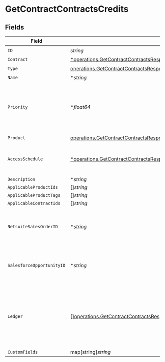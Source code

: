# GetContractContractsCredits


## Fields

| Field                                                                                                                                                                                                                  | Type                                                                                                                                                                                                                   | Required                                                                                                                                                                                                               | Description                                                                                                                                                                                                            |
| ---------------------------------------------------------------------------------------------------------------------------------------------------------------------------------------------------------------------- | ---------------------------------------------------------------------------------------------------------------------------------------------------------------------------------------------------------------------- | ---------------------------------------------------------------------------------------------------------------------------------------------------------------------------------------------------------------------- | ---------------------------------------------------------------------------------------------------------------------------------------------------------------------------------------------------------------------- |
| `ID`                                                                                                                                                                                                                   | *string*                                                                                                                                                                                                               | :heavy_check_mark:                                                                                                                                                                                                     | N/A                                                                                                                                                                                                                    |
| `Contract`                                                                                                                                                                                                             | [*operations.GetContractContractsResponse200ApplicationJSONContract](../../models/operations/getcontractcontractsresponse200applicationjsoncontract.md)                                                                | :heavy_minus_sign:                                                                                                                                                                                                     | N/A                                                                                                                                                                                                                    |
| `Type`                                                                                                                                                                                                                 | [operations.GetContractContractsResponse200ApplicationJSONResponseBodyDataAmendmentsCreditsType](../../models/operations/getcontractcontractsresponse200applicationjsonresponsebodydataamendmentscreditstype.md)       | :heavy_check_mark:                                                                                                                                                                                                     | N/A                                                                                                                                                                                                                    |
| `Name`                                                                                                                                                                                                                 | **string*                                                                                                                                                                                                              | :heavy_minus_sign:                                                                                                                                                                                                     | N/A                                                                                                                                                                                                                    |
| `Priority`                                                                                                                                                                                                             | **float64*                                                                                                                                                                                                             | :heavy_minus_sign:                                                                                                                                                                                                     | If multiple credits or commits are applicable, the one with the lower priority will apply first.                                                                                                                       |
| `Product`                                                                                                                                                                                                              | [operations.GetContractContractsResponse200ApplicationJSONResponseBodyDataAmendmentsCreditsProduct](../../models/operations/getcontractcontractsresponse200applicationjsonresponsebodydataamendmentscreditsproduct.md) | :heavy_check_mark:                                                                                                                                                                                                     | N/A                                                                                                                                                                                                                    |
| `AccessSchedule`                                                                                                                                                                                                       | [*operations.GetContractContractsResponse200ApplicationJSONAccessSchedule](../../models/operations/getcontractcontractsresponse200applicationjsonaccessschedule.md)                                                    | :heavy_minus_sign:                                                                                                                                                                                                     | The schedule that the customer will gain access to the credits.                                                                                                                                                        |
| `Description`                                                                                                                                                                                                          | **string*                                                                                                                                                                                                              | :heavy_minus_sign:                                                                                                                                                                                                     | N/A                                                                                                                                                                                                                    |
| `ApplicableProductIds`                                                                                                                                                                                                 | []*string*                                                                                                                                                                                                             | :heavy_minus_sign:                                                                                                                                                                                                     | N/A                                                                                                                                                                                                                    |
| `ApplicableProductTags`                                                                                                                                                                                                | []*string*                                                                                                                                                                                                             | :heavy_minus_sign:                                                                                                                                                                                                     | N/A                                                                                                                                                                                                                    |
| `ApplicableContractIds`                                                                                                                                                                                                | []*string*                                                                                                                                                                                                             | :heavy_minus_sign:                                                                                                                                                                                                     | N/A                                                                                                                                                                                                                    |
| `NetsuiteSalesOrderID`                                                                                                                                                                                                 | **string*                                                                                                                                                                                                              | :heavy_minus_sign:                                                                                                                                                                                                     | This field's availability is dependent on your client's configuration.                                                                                                                                                 |
| `SalesforceOpportunityID`                                                                                                                                                                                              | **string*                                                                                                                                                                                                              | :heavy_minus_sign:                                                                                                                                                                                                     | This field's availability is dependent on your client's configuration.                                                                                                                                                 |
| `Ledger`                                                                                                                                                                                                               | [][operations.GetContractContractsResponse200ApplicationJSONLedger](../../models/operations/getcontractcontractsresponse200applicationjsonledger.md)                                                                   | :heavy_minus_sign:                                                                                                                                                                                                     | A list of ordered events that impact the balance of a credit. For example, an invoice deduction or an expiration.                                                                                                      |
| `CustomFields`                                                                                                                                                                                                         | map[string]*string*                                                                                                                                                                                                    | :heavy_minus_sign:                                                                                                                                                                                                     | N/A                                                                                                                                                                                                                    |